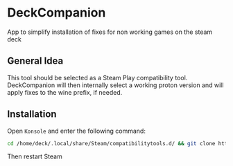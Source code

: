 # DeckCompanion
App to simplify installation of fixes for non working games on the steam deck

General Idea
---
This tool should be selected as a Steam Play compatibility tool. 
DeckCompanion will then internally select a working proton version and will apply fixes to the wine prefix, if needed.


Installation
---
Open `Konsole` and enter the following command:
```bash
cd /home/deck/.local/share/Steam/compatibilitytools.d/ && git clone https://github.com/Rennerdo30/DeckCompanion.git
```
Then restart Steam